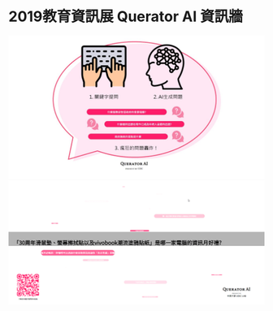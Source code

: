 # 2019教育資訊展 Querator AI 資訊牆
![crazy-wall](https://raw.githubusercontent.com/p208p2002/EdTech-Taiwan-2019-QueratorAI-demo-sys/master/crazy-wall.jpg)
![crazy-wall](https://raw.githubusercontent.com/p208p2002/EdTech-Taiwan-2019-QueratorAI-demo-sys/master/crazy-wall.gif)
